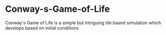 # Conway-s-Game-of-Life
Conway's Game of Life is a simple but intriguing tile based simulation which develops based on initial conditions

